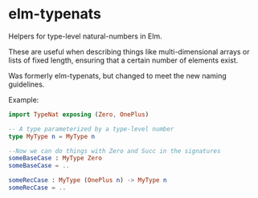 # elm-typenats
Helpers for type-level natural-numbers in Elm.

These are useful when describing things like multi-dimensional arrays or lists of fixed length, ensuring that a certain number of elements exist.

Was formerly elm-typenats, but changed to meet the new naming guidelines.

Example:

```elm
import TypeNat exposing (Zero, OnePlus)

-- A type parameterized by a type-level number
type MyType n = MyType n

--Now we can do things with Zero and Succ in the signatures
someBaseCase : MyType Zero 
someBaseCase = ..

someRecCase : MyType (OnePlus n) -> MyType n
someRecCase = ..
```

